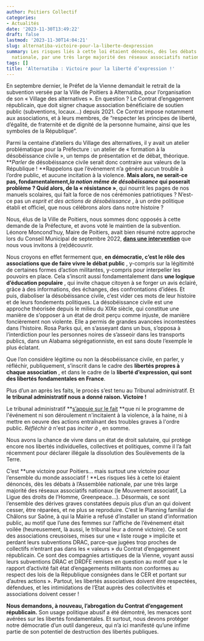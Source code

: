 ```yaml
---
author: Poitiers Collectif
categories:
- Actualités
date: '2023-11-30T13:49:22'
draft: false
lastmod: '2023-11-30T14:04:21'
slug: alternatiba-victoire-pour-la-liberte-dexpression
summary: Les risques liés à cette loi étaient dénoncés, dès les débats à l’Assemblée
  nationale, par une très large majorité des réseaux associatifs nationaux
tags: []
title: 'Alternatiba : Victoire pour la liberté d’expression !'
---
```


En septembre dernier, le Préfet de la Vienne demandait le retrait de la subvention versée par la Ville de Poitiers à Alternatiba, pour l’organisation de son « Village des alternatives ». En question ? Le Contrat d’engagement républicain, que doit signer chaque association bénéficiaire de soutien public (subventions, locaux…) depuis 2021. Ce Contrat impose notamment aux associations, et à leurs membres, de “respecter les principes de liberté, d’égalité, de fraternité et de dignité de la personne humaine, ainsi que les symboles de la République”.

Parmi la centaine d’ateliers du Village des alternatives, il y avait un atelier problématique pour la Préfecture : un atelier de « formation à la désobéissance civile », un temps de présentation et de débat, théorique. **_Parler_ de désobéissance civile serait donc contraire aux valeurs de la République ! **Rappelons que l’événement n’a généré aucun trouble à l’ordre public, et aucune incitation à la violence. **Mais alors, ne serait-ce pas, fondamentalement,_la notion même de désobéissance_ qui poserait problème ? Quid alors, de la « résistance »**, qui nourrit les pages de nos manuels scolaires, qui fait la force de nos cérémonies patriotiques ? N’est-ce pas un _esprit et des actions de désobéissance_ , à un ordre politique établi et officiel, que nous célébrons alors dans notre histoire ?

Nous, élus de la Ville de Poitiers, nous sommes donc opposés à cette demande de la Préfecture, et avons voté le maintien de la subvention. Léonore Moncond’huy, Maire de Poitiers, avait bien résumé notre approche lors du Conseil Municipal de septembre 2022, [**dans une intervention**](https://leonoremoncondhuy.fr/alternatiba-la-position-de-la-maire-de-poitiers/) que nous vous invitons à (re)découvrir.

Nous croyons en effet fermement que, **en démocratie, c’est le rôle des associations que de faire vivre le débat public** , y-compris sur la légitimité de certaines formes d’action militantes, y-compris pour interpeller les pouvoirs en place. Cela s’inscrit aussi fondamentalement dans **une logique d’éducation populaire** , qui invite chaque citoyen à se forger un avis éclairé, grâce à des informations, des échanges, des confrontations d’idées. Et puis, diaboliser la désobéissance civile, c’est vider ces mots de leur histoire et de leurs fondements politiques. La désobéissance civile est une approche théorisée depuis le milieu du XIXe siècle, qui constitue une manière de s’opposer à un état de droit perçu comme injuste, de manière foncièrement non violente. Elle a permis de grandes avancées incontestées dans l’histoire. Rosa Parks qui, en s’asseyant dans un bus, s’opposa à l’interdiction pour les personnes noires de s’asseoir dans les transports publics, dans un Alabama ségrégationniste, en est sans doute l’exemple le plus éclatant.

Que l’on considère légitime ou non la désobéissance civile, en parler, y réfléchir, publiquement, s’inscrit dans le cadre des **libertés propres à chaque association** , et dans le cadre de la **liberté d’expression, qui sont des libertés fondamentales en France**.

Plus d’un an après les faits, le procès s’est tenu au Tribunal administratif. Et **le tribunal administratif nous a donné raison. Victoire  !**

Le tribunal administratif **[s’appuie sur le fait](http://poitiers.tribunal-administratif.fr/content/download/216990/2050548/version/1/file/2202694%20-2202695_VF.pdf) **que ni le programme de l'événement ni son déroulement n'incitaient à la violence, à la haine, ni à mettre en oeuvre des actions entraînant des troubles graves à l'ordre public. _Réfléchir à_ n'est pas _inciter à_ , en somme.

Nous avons la chance de vivre dans un état de droit salutaire, qui protège encore nos libertés individuelles, collectives et politiques, comme il l’a fait récemment pour déclarer illégale la dissolution des Soulèvements de la Terre.

C’est **une victoire pour Poitiers… mais surtout une victoire pour l’ensemble du monde associatif  ! **Les risques liés à cette loi étaient dénoncés, dès les débats à l’Assemblée nationale, par une très large majorité des réseaux associatifs nationaux (le Mouvement associatif, La Ligue des droits de l’Homme, Greenpeace…). Désormais, ce sont l’ensemble des dérives graves constatées depuis plus d’un an qui doivent cesser, être réparées, et ne plus se reproduire. C’est le Planning familial de Châlons sur Saône, à qui la Mairie a refusé d’installer un stand d’information public, au motif que l’une des femmes sur l’affiche de l’événement était voilée (heureusement, là aussi, le tribunal leur a donné victoire). Ce sont des associations creusoises, mises sur une « liste rouge » implicite et perdant leurs subventions DRAC, parce-que jugées trop proches de collectifs n’entrant pas dans les « valeurs » du Contrat d’engagement républicain. Ce sont des compagnies artistiques de la Vienne, voyant aussi leurs subventions DRAC et DRDFE remises en question au motif que « le rapport d’activité fait état d’engagements militants non conformes au respect des lois de la République consignées dans le CER et portant sur d’autres actions ». Partout, les libertés associatives doivent être respectées, défendues, et les intimidations de l’Etat auprès des collectivités et associations doivent cesser !

**Nous demandons, à nouveau, l’abrogation du Contrat d’engagement républicain.** Son usage politique abusif a été démontré, les menaces sont avérées sur les libertés fondamentales. Et surtout, nous devons protéger notre démocratie d’un outil dangereux, qui n’a ici manifesté qu’une infime partie de son potentiel de destruction des libertés publiques.
